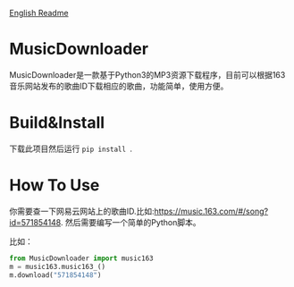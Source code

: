 [English Readme](https://github.com/huhuhuni/MusicDownloader/blob/master/README.md)

# MusicDownloader

MusicDownloader是一款基于Python3的MP3资源下载程序，目前可以根据163音乐网站发布的歌曲ID下载相应的歌曲，功能简单，使用方便。

# Build&Install

下载此项目然后运行 `pip install `.

# How To Use

你需要查一下网易云网站上的歌曲ID.比如:https://music.163.com/#/song?id=571854148. 然后需要编写一个简单的Python脚本。

比如：

```python
from MusicDownloader import music163
m = music163.music163_()
m.download("571854148")
```

